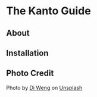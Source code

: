 # The Kanto Guide

## About

## Installation

## Photo Credit

Photo by <a href="https://unsplash.com/@skies457?utm_content=creditCopyText&utm_medium=referral&utm_source=unsplash">Di Weng</a> on <a href="https://unsplash.com/photos/a-city-street-filled-with-lots-of-traffic-next-to-tall-buildings-kEkU25KfCms?utm_content=creditCopyText&utm_medium=referral&utm_source=unsplash">Unsplash</a>
